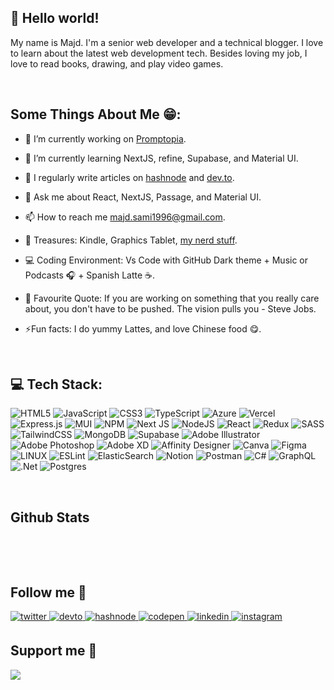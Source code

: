 ## 👋 Hello world!  
  

My name is Majd. I'm a senior web developer and a technical blogger. I love to learn about the latest web development tech. Besides loving my job, I love to read books, drawing, and play video games.  
  

<br/>  


## Some Things About Me 😁:
- 🔭 I’m currently working on [Promptopia](https://github.com/MajdAbuHmoud/project_promptopia).
  

- 🌱 I’m currently learning NextJS, refine, Supabase, and Material UI.
  

- 📝 I regularly write articles on [hashnode](https://mecvino-coding.hashnode.dev) and [dev.to](https://dev.to/m3cv1no).
  

- 💬 Ask me about React, NextJS, Passage, and Material UI.
  

- 📫 How to reach me majd.sami1996@gmail.com.
  

- 💎 Treasures: Kindle, Graphics Tablet, [my nerd stuff](https://mecvino-coding.hashnode.dev/nerd-stuff).
  

- 💻 Coding Environment: Vs Code with GitHub Dark theme + Music or Podcasts 🎧 + Spanish Latte ☕.
  

- 💬 Favourite Quote: If you are working on something that you really care about, you don't have to be pushed. The vision pulls you - Steve Jobs.
  

- ⚡Fun facts: I do yummy Lattes, and love Chinese food 😋.

<br/>

## 💻 Tech Stack:
<p><img src="https://img.shields.io/badge/html5-%23E34F26.svg?style=for-the-badge&amp;logo=html5&amp;logoColor=white" alt="HTML5"> <img src="https://img.shields.io/badge/javascript-%23323330.svg?style=for-the-badge&amp;logo=javascript&amp;logoColor=%23F7DF1E" alt="JavaScript"> <img src="https://img.shields.io/badge/css3-%231572B6.svg?style=for-the-badge&amp;logo=css3&amp;logoColor=white" alt="CSS3"> <img src="https://img.shields.io/badge/typescript-%23007ACC.svg?style=for-the-badge&amp;logo=typescript&amp;logoColor=white" alt="TypeScript"> <img src="https://img.shields.io/badge/azure-%230072C6.svg?style=for-the-badge&amp;logo=azure-devops&amp;logoColor=white" alt="Azure"> <img src="https://img.shields.io/badge/vercel-%23000000.svg?style=for-the-badge&amp;logo=vercel&amp;logoColor=white" alt="Vercel"> <img src="https://img.shields.io/badge/express.js-%23404d59.svg?style=for-the-badge&amp;logo=express&amp;logoColor=%2361DAFB" alt="Express.js"> <img src="https://img.shields.io/badge/MUI-%230081CB.svg?style=for-the-badge&amp;logo=material-ui&amp;logoColor=white" alt="MUI"> <img src="https://img.shields.io/badge/NPM-%23000000.svg?style=for-the-badge&amp;logo=npm&amp;logoColor=white" alt="NPM"> <img src="https://img.shields.io/badge/Next-black?style=for-the-badge&amp;logo=next.js&amp;logoColor=white" alt="Next JS"> <img src="https://img.shields.io/badge/node.js-6DA55F?style=for-the-badge&amp;logo=node.js&amp;logoColor=white" alt="NodeJS"> <img src="https://img.shields.io/badge/react-%2320232a.svg?style=for-the-badge&amp;logo=react&amp;logoColor=%2361DAFB" alt="React"> <img src="https://img.shields.io/badge/redux-%23593d88.svg?style=for-the-badge&amp;logo=redux&amp;logoColor=white" alt="Redux"> <img src="https://img.shields.io/badge/SASS-hotpink.svg?style=for-the-badge&amp;logo=SASS&amp;logoColor=white" alt="SASS"> <img src="https://img.shields.io/badge/tailwindcss-%2338B2AC.svg?style=for-the-badge&amp;logo=tailwind-css&amp;logoColor=white" alt="TailwindCSS"> <img src="https://img.shields.io/badge/MongoDB-%234ea94b.svg?style=for-the-badge&amp;logo=mongodb&amp;logoColor=white" alt="MongoDB"> 	<img src="https://img.shields.io/badge/Supabase-3ECF8E?style=for-the-badge&amp;logo=supabase&amp;logoColor=white" alt="Supabase"> <img src="https://img.shields.io/badge/adobeillustrator-%23FF9A00.svg?style=for-the-badge&amp;logo=adobeillustrator&amp;logoColor=white" alt="Adobe Illustrator"> <img src="https://img.shields.io/badge/adobephotoshop-%2331A8FF.svg?style=for-the-badge&amp;logo=adobephotoshop&amp;logoColor=white" alt="Adobe Photoshop"> <img src="https://img.shields.io/badge/Adobe%20XD-470137?style=for-the-badge&amp;logo=Adobe%20XD&amp;logoColor=#FF61F6" alt="Adobe XD"> <img src="https://img.shields.io/badge/affinitydesginer-%231B72BE.svg?style=for-the-badge&amp;logo=affinity-designer&amp;logoColor=white" alt="Affinity Designer"> <img src="https://img.shields.io/badge/Canva-%2300C4CC.svg?style=for-the-badge&amp;logo=Canva&amp;logoColor=white" alt="Canva"> 	<img src="https://img.shields.io/badge/figma-%23F24E1E.svg?style=for-the-badge&amp;logo=figma&amp;logoColor=white" alt="Figma"> <img src="https://img.shields.io/badge/Linux-FCC624?style=for-the-badge&amp;logo=linux&amp;logoColor=black" alt="LINUX"> <img src="https://img.shields.io/badge/ESLint-4B3263?style=for-the-badge&amp;logo=eslint&amp;logoColor=white" alt="ESLint"> <img src="https://img.shields.io/badge/-ElasticSearch-005571?style=for-the-badge&amp;logo=elasticsearch" alt="ElasticSearch"> <img src="https://img.shields.io/badge/Notion-%23000000.svg?style=for-the-badge&amp;logo=notion&amp;logoColor=white" alt="Notion"> <img src="https://img.shields.io/badge/Postman-FF6C37?style=for-the-badge&amp;logo=postman&amp;logoColor=white" alt="Postman"> <img src="https://img.shields.io/badge/c%23-%23239120.svg?style=for-the-badge&amp;logo=c-sharp&amp;logoColor=white" alt="C#"> <img src="https://img.shields.io/badge/-GraphQL-E10098?style=for-the-badge&amp;logo=graphql&amp;logoColor=white" alt="GraphQL"> <img src="https://img.shields.io/badge/.NET-5C2D91?style=for-the-badge&amp;logo=.net&amp;logoColor=white" alt=".Net"> <img src="https://img.shields.io/badge/postgres-%23316192.svg?style=for-the-badge&amp;logo=postgresql&amp;logoColor=white" alt="Postgres"></p>

<br/>

## Github Stats  

<p>
   <img src="https://github-readme-streak-stats.herokuapp.com/?user=MajdAbuHmoud&hide_border=true&background=1c2128&ring=8D40FF&fire=8D40FF&currStreakNum=adbac7&sideNums=adbac7&sideLabels=adbac7&dates=9CA3AF&stroke=768390&currStreakLabel=8D40FF" alt="">
  <img src="https://github-readme-stats.vercel.app/api?username=MajdAbuHmoud&hide_border=true&include_all_commits=true&count_private=true&title_color=8D40FF&bg_color=1c2128&text_color=adbac7" alt="">
  <img src="https://github-readme-stats.vercel.app/api/top-langs/?username=MajdAbuHmoud&hide_border=true&include_all_commits=true&count_private=true&layout=compact&title_color=8D40FF&bg_color=1c2128&text_color=adbac7" alt="">
</p>

<br/>  

## Follow me 🥰  
<a href="https://twitter.com/majdabuhmoud" target="_blank">
<img src=https://img.shields.io/badge/twitter-%2300acee.svg?&style=for-the-badge&logo=twitter&logoColor=white alt=twitter style="margin-bottom: 5px;" />
</a>
<a href="https://dev.to/m3cv1no" target="_blank">
<img src=https://img.shields.io/badge/dev.to-%2308090A.svg?&style=for-the-badge&logo=dev.to&logoColor=white alt=devto style="margin-bottom: 5px;" />
</a>
<a href="https://hashnode.com/@M3CV1NO" target="_blank">
<img src=https://img.shields.io/badge/hashnode-%232962FF.svg?&style=for-the-badge&logo=hashnode&logoColor=white alt=hashnode style="margin-bottom: 5px;" />
</a>
<a href="https://codepen.com/majdsami1996" target="_blank">
<img src=https://img.shields.io/badge/codepen-%23131417.svg?&style=for-the-badge&logo=codepen&logoColor=white alt=codepen style="margin-bottom: 5px;" />
</a>
<a href="https://linkedin.com/in/majd-abu-hmoud1996" target="_blank">
<img src=https://img.shields.io/badge/linkedin-%231E77B5.svg?&style=for-the-badge&logo=linkedin&logoColor=white alt=linkedin style="margin-bottom: 5px;" />
</a>
<a href="https://instagram.com/majd.sami_350" target="_blank">
<img src=https://img.shields.io/badge/instagram-%23000000.svg?&style=for-the-badge&logo=instagram&logoColor=white alt=instagram style="margin-bottom: 5px;" />
</a>  
  

<br/>  

## Support me 🥰  
<div align="left">
            <a href="https://paypal.me/paypal.me/M3CV1NO" target="_blank" style="display: inline-block;">
                <img
                    src="https://img.shields.io/badge/Donate-PayPal-blue.svg?style=flat-square&logo=paypal" 
                    align="left"
                />
            </a></div>
